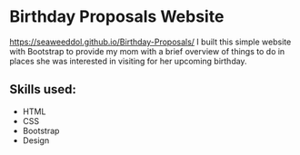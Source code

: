# Birthday Proposals Website
https://seaweeddol.github.io/Birthday-Proposals/
I built this simple website with Bootstrap to provide my mom with a brief overview of things to do in places she was interested in visiting for her upcoming birthday. 

## Skills used:
- HTML
- CSS
- Bootstrap
- Design

